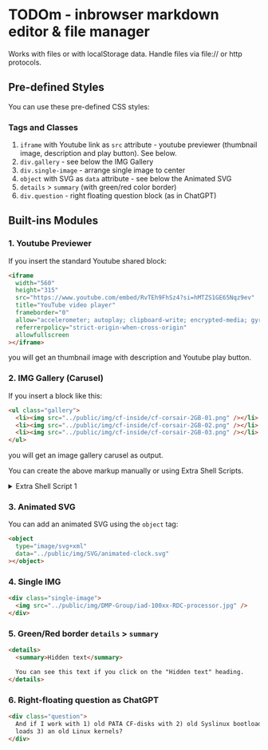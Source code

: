 # TODOm - inbrowser markdown editor & file manager

Works with files or with localStorage data.
Handle files via file:// or http protocols.

## Pre-defined Styles

You can use these pre-defined CSS styles:

### Tags and Classes

1. `iframe` with Youtube link as `src` attribute - youtube previewer (thumbnail image, description and play button). See below.
2. `div.gallery` - see below the IMG Gallery
3. `div.single-image` - arrange single image to center
4. `object` with SVG as `data` attribute - see below the Animated SVG
5. `details` > `summary` (with green/red color border)
6. `div.question` - right floating question block (as in ChatGPT)

## Built-ins Modules

### 1. Youtube Previewer

If you insert the standard Youtube shared block:

```html
<iframe
  width="560"
  height="315"
  src="https://www.youtube.com/embed/RvTEh9FhSz4?si=hMTZS1GE65Nqz9ev"
  title="YouTube video player"
  frameborder="0"
  allow="accelerometer; autoplay; clipboard-write; encrypted-media; gyroscope; picture-in-picture; web-share"
  referrerpolicy="strict-origin-when-cross-origin"
  allowfullscreen
></iframe>
```

you will get an thumbnail image with description and Youtube play button.

### 2. IMG Gallery (Carusel)

If you insert a block like this:

```html
<ul class="gallery">
  <li><img src="../public/img/cf-inside/cf-corsair-2GB-01.png" /></li>
  <li><img src="../public/img/cf-inside/cf-corsair-2GB-02.png" /></li>
  <li><img src="../public/img/cf-inside/cf-corsair-2GB-03.png" /></li>
</ul>
```

you will get an image gallery carusel as output.

You can create the above markup manually or using Extra Shell Scripts.

<details>
<summary>Extra Shell Script 1</summary>

1. create_html_image_tags.sh

The script generates multiple `<img>` tags wrapped in a `<ul>` with the class "gallery":

<details>
<summary>Script</summary>

```sh
#!/bin/bash

# Usage:
# "create_html_image_tags.sh /home/papa31/static/public/img/vortex86/btplug asc" (or desc)

#set -x

# Function to display help
show_help() {
  echo "Usage: $0 <directory> [asc|desc] [mtime|name]"
  echo
  echo "Generate HTML image tags for images in the specified directory."
  echo
  echo "  <directory>      Directory containing images (default: current directory)"
  echo "  [asc|desc]       Sorting order (default: asc)"
  echo "  [mtime|name]     Sorting type (modification time or name, default: mtime)"
  echo
  echo "Examples:"
  echo "  $0 ."
  echo "  $0 /path/to/images desc mtime"
  echo "  $0 /path/to/images asc name"
}

# Check for help flag
if [[ "$1" == "--help" || "$1" == "-h" ]]; then
  show_help
  exit 0
fi

# Default to the current directory if none is provided
IMG_DIR=${1:-.}

# Check if the provided argument is a directory
if [ ! -d "$IMG_DIR" ]; then
  echo "Error: $IMG_DIR is not a directory"
  show_help
  exit 1
fi

# Determine the sorting order, default to ascending (asc)
ORDER=${2:-asc}
SORT_TYPE=${3:-mtime} # Default sort type is modification time

# Convert the IMG_DIR to its absolute path
abs_img_dir=$(realpath "$IMG_DIR")

# Extract the path after the "img" directory
parent_dir=$(echo "$abs_img_dir" | sed 's#.*/img/##')

# Function to generate HTML tags
generate_html_tags() {
  local img_list=$1
  for img in $img_list; do
    img_path="$IMG_DIR/$img"
    if [ -f "$img_path" ]; then
      filename=$(basename "$img_path")
      echo "  <li><img src=\"../public/img/$parent_dir/$filename\" /></li>"
    fi
  done
}

# Begin the HTML output
echo '<ul class="gallery">'

# Sorting and looping through each image file in the directory
if [ "$SORT_TYPE" == "name" ]; then
  if [ "$ORDER" == "asc" ]; then
    generate_html_tags "$(ls "$IMG_DIR" | sort)"
  else
    generate_html_tags "$(ls "$IMG_DIR" | sort -r)"
  fi
else
  if [ "$ORDER" == "asc" ]; then
    generate_html_tags "$(ls -rt "$IMG_DIR")"
  else
    generate_html_tags "$(ls -t "$IMG_DIR")"
  fi
fi

# End the HTML output
echo '</ul>'
```

</details>

Open your shell-terminal and Run the script with the path to the directory containing images:

```sh
create_html_image_tags.sh ~/static/public/img/russia-election
```

This script will sort the images by modification time in ascending order (oldest first) before generating the HTML tags. The script includes the parent directory name in the `src` attribute of the `<img>` tags. Adjust the `src` path within the script as needed to match your directory structure. For more details, run the script with `-h` or `--help` attribute.

</details>

### 3. Animated SVG

You can add an animated SVG using the `object` tag:

```html
<object
  type="image/svg+xml"
  data="../public/img/SVG/animated-clock.svg"
></object>
```

### 4. Single IMG

```html
<div class="single-image">
  <img src="../public/img/DMP-Group/iad-100xx-RDC-processor.jpg" />
</div>
```

### 5. Green/Red border `details` > `summary`

```html
<details>
  <summary>Hidden text</summary>

  You can see this text if you click on the "Hidden text" heading.
</details>
```

### 6. Right-floating question as ChatGPT

```html
<div class="question">
  And if I work with 1) old PATA CF-disks with 2) old Syslinux bootloaders that
  loads 3) an old Linux kernels?
</div>
```
